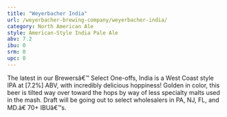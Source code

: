 ```yaml
---
title: "Weyerbacher India"
url: /weyerbacher-brewing-company/weyerbacher-india/
category: North American Ale
style: American-Style India Pale Ale
abv: 7.2
ibu: 0
srm: 0
upc: 0
---
```

The latest in our Brewersâ€™ Select One-offs, India is a West Coast style IPA at [7.2%] ABV, with incredibly delicious hoppiness! Golden in color, this beer is tilted way over toward the hops by way of less specialty malts used in the mash. Draft will be going out to select wholesalers in PA, NJ, FL, and MD.â€ 70+ IBUâ€™s.
